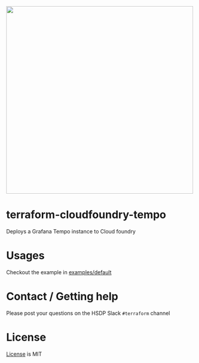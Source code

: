 <img src="https://cdn.rawgit.com/hashicorp/terraform-website/master/content/source/assets/images/logo-hashicorp.svg" width="500px">

# terraform-cloudfoundry-tempo
Deploys a Grafana Tempo instance to Cloud foundry

# Usages

Checkout the example in [examples/default](./examples/default)

<!-- BEGINNING OF PRE-COMMIT-TERRAFORM DOCS HOOK -->
<!-- END OF PRE-COMMIT-TERRAFORM DOCS HOOK -->

# Contact / Getting help

Please post your questions on the HSDP Slack `#terraform` channel

# License
[License](./LICENSE.md) is MIT
